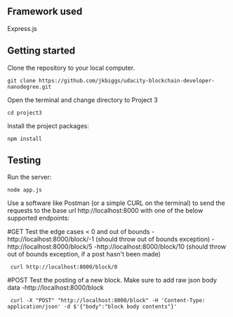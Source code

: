 ## Framework used
Express.js

## Getting started
Clone the repository to your local computer.
```
git clone https://github.com/jkbiggs/udacity-blockchain-developer-nanodegree.git
```

Open the terminal and change directory to Project 3
```
cd project3
```

Install the project packages:
```
npm install
```

## Testing
Run the server:
```
node app.js
```

Use a software like Postman (or a simple CURL on the terminal) to send the requests to the base url http://localhost:8000 with one of the below supported endpoints:

#GET
Test the edge cases < 0 and out of bounds
-http://localhost:8000/block/-1 (should throw out of bounds exception)
-http://localhost:8000/block/5
-http://localhost:8000/block/10 (should throw out of bounds exception, if a post hasn't been made)

```
 curl http://localhost:8000/block/0
```

#POST
Test the posting of a new block.  Make sure to add raw json body data 
-http://localhost:8000/block

```
 curl -X "POST" "http://localhost:8000/block" -H 'Content-Type: application/json' -d $'{"body":"block body contents"}'
```
